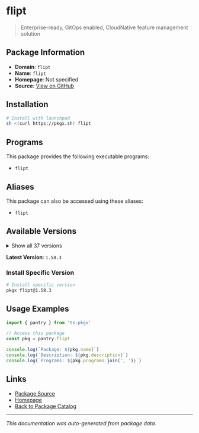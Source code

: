 # flipt

> Enterprise-ready, GitOps enabled, CloudNative feature management solution

## Package Information

- **Domain**: `flipt`
- **Name**: `flipt`
- **Homepage**: Not specified
- **Source**: [View on GitHub](https://github.com/pkgxdev/pantry/tree/main/projects/flipt.io/package.yml)

## Installation

```bash
# Install with launchpad
sh <(curl https://pkgx.sh) flipt
```

## Programs

This package provides the following executable programs:

- `flipt`

## Aliases

This package can also be accessed using these aliases:

- `flipt`

## Available Versions

<details>
<summary>Show all 37 versions</summary>

- `1.58.3`, `1.58.2`, `1.58.1`, `1.58.0`, `1.57.0`
- `1.56.0`, `1.55.1`, `1.55.0`, `1.54.2`, `1.54.1`
- `1.54.0`, `1.53.2`, `1.53.1`, `1.53.0`, `1.52.2`
- `1.52.1`, `1.52.0`, `1.51.1`, `1.51.0`, `1.50.1`
- `1.50.0`, `1.49.2`, `1.49.1`, `1.49.0`, `1.48.1`
- `1.48.0`, `1.47.1`, `1.47.0`, `1.46.3`, `1.46.2`
- `1.46.1`, `1.46.0`, `1.45.2`, `1.45.1`, `1.45.0`
- `1.44.1`, `1.44.0`

</details>

**Latest Version**: `1.58.3`

### Install Specific Version

```bash
# Install specific version
pkgx flipt@1.58.3
```

## Usage Examples

```typescript
import { pantry } from 'ts-pkgx'

// Access this package
const pkg = pantry.flipt

console.log(`Package: ${pkg.name}`)
console.log(`Description: ${pkg.description}`)
console.log(`Programs: ${pkg.programs.join(', ')}`)
```

## Links

- [Package Source](https://github.com/pkgxdev/pantry/tree/main/projects/flipt.io/package.yml)
- [Homepage](#)
- [Back to Package Catalog](../package-catalog.md)

---

*This documentation was auto-generated from package data.*
